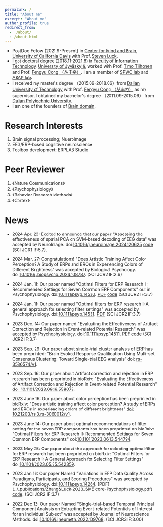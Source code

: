```yaml
---
permalink: /
title: "About me"
excerpt: "About me"
author_profile: true
redirect_from: 
  -  /about/
  - /about.html
---
```

- PostDoc Fellow (2021.9-Present) in [Center for Mind and Brain](https://mindbrain.ucdavis.edu/), [University of California Davis](https://www.ucdavis.edu/) with Prof. [Steven Luck](https://mindbrain.ucdavis.edu/people/sjluck).
- I got doctoral degree (2018.11-2021.8) in [Faculty of Information Technology](https://www.jyu.fi/it/en), [University of Jyväskylä](https://jyu.fi/en),  worked with Prof. [Timo Tiihonen](http://users.jyu.fi/~tiihonen/) and Prof. [Fengyu Cong （丛丰裕）](http://faculty.dlut.edu.cn/congfengyu/zh_CN/index.htm). I am a member of [SPWC lab](https://www.jyu.fi/it/en/research/research-areas/software-and-telecommunication-technology/signal-processing) and [ASAP lab](http://www.escience.cn/people/cong/asap.html).
- I received my master's degree （2015.09-2018.06）from [Dalian University of Technology](http://en.dlut.edu.cn/) with Prof. [Fengyu Cong （丛丰裕）](http://faculty.dlut.edu.cn/congfengyu/zh_CN/index.htm) as my supervisor. I obtained my bachelor's degree （2011.09-2015.06） from [Dalian Polytechnic University](http://en.dlpu.edu.cn/).
- I am one of the founders of [Brain domain](http://braindomain.cn/).

Research Interests
======
 1. Brain signal processing; NueroImage
 2. EEG/ERP-based cognitive neuroscience
 3. Toolbox development:  ERPLAB Studio

Peer Reviewer
======
1. 《Nature Communications》
2. 《Psychophysiology》
3. 《Behavior Research Methods》
4. 《Cortex》

News
======

- 2024 Apr. 23: Excited to announce that our paper "Assessing the effectiveness of spatial PCA on SVM-based decoding of EEG data" was accepted by NeuroImage. doi:[10.1016/j.neuroimage.2024.120625](https://doi.org/10.1016/j.neuroimage.2024.120625) [code](https://osf.io/tgzew/) (SCI JCR1 IF:5.7).
  
- 2024 Mar. 27: Congratulations! "Does Artistic Training Affect Color Perception? A Study of ERPs and EROs in Experiencing Colors of Different Brightness" was accepted by Biological Psychology. doi:[10.1016/j.biopsycho.2024.108787](https://doi.org/10.1016/j.biopsycho.2024.108787). (SCI JCR2 IF:2.6)
  
- 2024 Jan. 11: Our paper named "Optimal Filters for ERP Research II: Recommended Settings for Seven Common ERP Components"  out in  Psychophysiology. doi:[10.1111/psyp.14530](https://doi.org/10.1111/psyp.14530). [PDF](../_publications/Zhang_et_al_2024_filter_recommendations_Psychophysiology.pdf) [code](https://osf.io/z3hfp/) (SCI JCR2 IF:3.7)
  
- 2024 Jan. 11: Our paper named "Optimal filters for ERP research I: A general approach for selecting filter settings" was accepted by Psychophysiology. doi:[10.1111/psyp.14531](https://doi.org/10.1111/psyp.14531). [PDF](../_publications/Zhang_et_al_2024_filter_approach_Psychophysiology.pdf) (SCI JCR2 IF:3.7)
  
- 2023 Dec. 14: Our paper named "Evaluating the Effectiveness of Artifact Correction and Rejection in Event-related Potential Research" was accepted by Psychophysiology. doi:[10.1111/psyp.14511](https://doi.org/10.1111/psyp.14511). [PDF](../_publications/Zhang_et_al-2024-artifact_Psychophysiology.pdf) [code](https://osf.io/vpb79/)  (SCI JCR2 IF:3.7)

- 2023 Sep. 29: Our paper about single-trial cluster analysis of ERP has been preprinted: "Brain Evoked Response Qualification Using Multi-set Consensus Clustering: Toward Single-trial EEG Analysis" doi: [rs-3586574/v1](https://www.researchsquare.com/article/rs-3586574/v1).
  
- 2023 Sep. 16: Our paper about Artifact correction and rejection in ERP research  has been preprinted in bioRxiv: "Evaluating the Effectiveness of Artifact Correction and Rejection in Event-related Potential Research" [doi: 10.1101/2023.09.16.558075](https://doi.org/10.1101/2023.09.16.558075).
  
- 2023 June 16: Our paper about color perception  has been preprinted in bioRxiv: "Does artistic training affect color perception? A study of ERPs and EROs in experiencing colors of different brightness" [doi: 10.21203/rs.3.rs-3060012/v1](https://doi.org/10.21203/rs.3.rs-3060012/v1).
- 2023 June 14: Our paper about optimal reccommendations of filter setting for the seven ERP components  has been preprinted on bioRxiv: "Optimal Filters for ERP Research II: Recommended Settings for Seven Common ERP Components" doi:[10.1101/2023.06.13.544794](https://doi.org/10.1101/2023.06.13.544794).
- 2023 May 25: Our paper about the approach for selecting optimal filter for ERP research has been preprinted on bioRxiv: "Optimal Filters for ERP Research I: A General Approach for Selecting Filter Settings" doi:[10.1101/2023.05.25.542359](https://doi.org/10.1101/2023.05.25.542359).
- 2023 Jan 16: Our paper Named "Variations in ERP Data Quality Across Paradigms, Participants, and Scoring Procedures" was accepted by Psychophysiology. doi:[10.1111/psyp.14264](https://doi.org/10.1111/psyp.14264). [PDF](../_publications/Zhang&Luck-2023_SME core-Psychophysiology.pdf) [code](https://osf.io/p3bqd/). (SCI JCR2 IF:3.7)
- 2022 Dec 12: Our paper Named "Single-trial-based Temporal Principal Component Analysis on Extracting Event-related Potentials of Interest for an Individual Subject" was accepted by Journal of Neuroscience Methods. doi:[10.1016/j.jneumeth.2022.109768](https://doi.org/10.1016/j.jneumeth.2022.109768). (SCI JCR3 IF:3.00)

